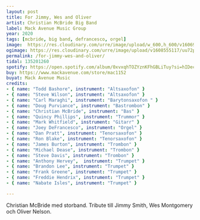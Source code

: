 ```yaml
---
layout: post
title: For Jimmy, Wes and Oliver
artist: Christian McBride Big Band
label: Mack Avenue Music Group
year: 2020
tags: [mcbride, big band, defrancesco, orgel]
image:  https://res.cloudinary.com/urre/image/upload/w_600,h_600/v1606915632/screenshots/fghrcq1z1j4pk3sgyp2l.png
ogimage: https://res.cloudinary.com/urre/image/upload/v1608555117/uu72pvca68uuto85zbsg.jpg
permalink: /for-jimmy-wes-and-oliver/
tidal: 135201260
spotify: https://open.spotify.com/album/0xvxqhTOZYznKFhGBLiTuy?si=hIDecnrDSMiovlJzVhEMow
buy: https://www.mackavenue.com/store/mac1152
buyat: Mack Avenue Music
credits:
- { name: "Todd Bashore", instrument: "Altsaxofon" }
- { name: "Steve Wilson", instrument: "Altsaxofon" }
- { name: "Carl Maraghi", instrument: "Barytonsaxofon " }
- { name: "Doug Purviance", instrument: "Bastrombon" }
- { name: "Christian McBride", instrument: "Bas" }
- { name: "Quincy Phillips", instrument: "Trummor" }
- { name: "Mark Whitfield", instrument: "Gitarr" }
- { name: "Joey DeFrancesco", instrument: "Orgel" }
- { name: "Dan Pratt", instrument: "Tenorsaxofon" }
- { name: "Ron Blake", instrument: "Tenorsaxofon" }
- { name: "James Burton", instrument: "Trombon" }
- { name: "Michael Dease", instrument: "Trombon" }
- { name: "Steve Davis", instrument: "Trombon" }
- { name: "Anthony Hervey",  instrument: "Trumpet" }
- { name: "Brandon Lee", instrument: "Trumpet" }
- { name: "Frank Greene", instrument: "Trumpet" }
- { name: "Freddie Hendrix", instrument: "Trumpet" }
- { name: "Nabate Isles", instrument: "Trumpet" }

---
```


Christian McBride med storband. Tribute till Jimmy Smith, Wes Montgomery och Oliver Nelson.
